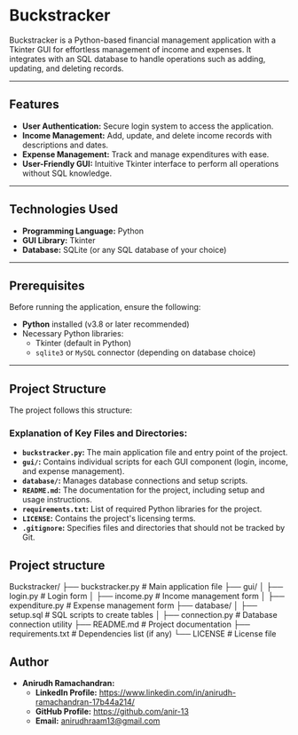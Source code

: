 
# Buckstracker

Buckstracker is a Python-based financial management application with a Tkinter GUI for effortless management of income and expenses. It integrates with an SQL database to handle operations such as adding, updating, and deleting records.

---

## Features
- **User Authentication:** Secure login system to access the application.
- **Income Management:** Add, update, and delete income records with descriptions and dates.
- **Expense Management:** Track and manage expenditures with ease.
- **User-Friendly GUI:** Intuitive Tkinter interface to perform all operations without SQL knowledge.

---

## Technologies Used
- **Programming Language:** Python
- **GUI Library:** Tkinter
- **Database:** SQLite (or any SQL database of your choice)

---

## Prerequisites
Before running the application, ensure the following:
- **Python** installed (v3.8 or later recommended)
- Necessary Python libraries:
  - Tkinter (default in Python)
  - `sqlite3` or `MySQL` connector (depending on database choice)

---
## Project Structure
The project follows this structure:


### Explanation of Key Files and Directories:
- **`buckstracker.py`:** The main application file and entry point of the project.
- **`gui/`:** Contains individual scripts for each GUI component (login, income, and expense management).
- **`database/`:** Manages database connections and setup scripts.
- **`README.md`:** The documentation for the project, including setup and usage instructions.
- **`requirements.txt`:** List of required Python libraries for the project.
- **`LICENSE`:** Contains the project's licensing terms.
- **`.gitignore`:** Specifies files and directories that should not be tracked by Git.


## Project structure
Buckstracker/
├── buckstracker.py       # Main application file
├── gui/
│   ├── login.py          # Login form
│   ├── income.py         # Income management form
│   ├── expenditure.py    # Expense management form
├── database/
│   ├── setup.sql         # SQL scripts to create tables
│   ├── connection.py     # Database connection utility
├── README.md             # Project documentation
├── requirements.txt      # Dependencies list (if any)
└── LICENSE               # License file

## Author
- **Anirudh Ramachandran:** 
   - **LinkedIn Profile:** https://www.linkedin.com/in/anirudh-ramachandran-17b44a214/
   - **GitHub Profile:** https://github.com/anir-13
   - **Email:** anirudhraam13@gmail.com


